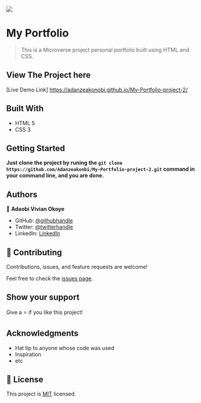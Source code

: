 ![](https://img.shields.io/badge/Microverse-blueviolet)

# My Portfolio

> This is a Microverse project personal portfolio built using HTML and CSS.

## View The Project here

[Live Demo Link]  https://adanzeakonobi.github.io/My-Portfolio-project-2/ 

## Built With

- HTML 5
- CSS 3


## Getting Started

**Just clone the project by runing the `git clone https://github.com/Adanzeakonbi/My-Portfolio-project-2.git` command in your command line, and you are done.**

## Authors

👤 **Adaobi Vivian Okoye**

- GitHub: [@githubhandle](https://github.com/adanzeakonobi)
- Twitter: [@twitterhandle](https://twitter.com/Adaebubemmuta)
- LinkedIn: [LinkedIn](https://linkedin.com/in/okoyeaadaobi)

## 🤝 Contributing

Contributions, issues, and feature requests are welcome!

Feel free to check the [issues page](../../issues/).

## Show your support

Give a ⭐️ if you like this project!

## Acknowledgments

- Hat tip to anyone whose code was used
- Inspiration
- etc

## 📝 License

This project is [MIT](./MIT.md) licensed.
